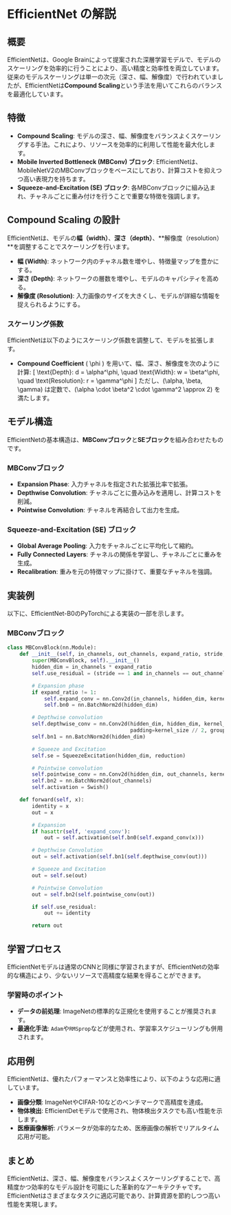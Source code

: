 # EfficientNet の解説

## 概要
EfficientNetは、Google Brainによって提案された深層学習モデルで、モデルのスケーリングを効率的に行うことにより、高い精度と効率性を両立しています。従来のモデルスケーリングは単一の次元（深さ、幅、解像度）で行われていましたが、EfficientNetは**Compound Scaling**という手法を用いてこれらのバランスを最適化しています。

## 特徴
- **Compound Scaling**: モデルの深さ、幅、解像度をバランスよくスケーリングする手法。これにより、リソースを効率的に利用して性能を最大化します。
- **Mobile Inverted Bottleneck (MBConv) ブロック**: EfficientNetは、MobileNetV2のMBConvブロックをベースにしており、計算コストを抑えつつ高い表現力を持ちます。
- **Squeeze-and-Excitation (SE) ブロック**: 各MBConvブロックに組み込まれ、チャネルごとに重み付けを行うことで重要な特徴を強調します。

## Compound Scaling の設計
EfficientNetは、モデルの**幅（width）**、**深さ（depth）**、**解像度（resolution）**を調整することでスケーリングを行います。

- **幅 (Width)**: ネットワーク内のチャネル数を増やし、特徴量マップを豊かにする。
- **深さ (Depth)**: ネットワークの層数を増やし、モデルのキャパシティを高める。
- **解像度 (Resolution)**: 入力画像のサイズを大きくし、モデルが詳細な情報を捉えられるようにする。

### スケーリング係数
EfficientNetは以下のようにスケーリング係数を調整して、モデルを拡張します。
- **Compound Coefficient** \( \phi \) を用いて、幅、深さ、解像度を次のように計算:
  \[
  \text{Depth}: d = \alpha^\phi, \quad \text{Width}: w = \beta^\phi, \quad \text{Resolution}: r = \gamma^\phi
  \]
  ただし、\(\alpha, \beta, \gamma\) は定数で、\(\alpha \cdot \beta^2 \cdot \gamma^2 \approx 2\) を満たします。

## モデル構造
EfficientNetの基本構造は、**MBConvブロック**と**SEブロック**を組み合わせたものです。

### MBConvブロック
- **Expansion Phase**: 入力チャネルを指定された拡張比率で拡張。
- **Depthwise Convolution**: チャネルごとに畳み込みを適用し、計算コストを削減。
- **Pointwise Convolution**: チャネルを再結合して出力を生成。

### Squeeze-and-Excitation (SE) ブロック
- **Global Average Pooling**: 入力をチャネルごとに平均化して縮約。
- **Fully Connected Layers**: チャネルの関係を学習し、チャネルごとに重みを生成。
- **Recalibration**: 重みを元の特徴マップに掛けて、重要なチャネルを強調。

## 実装例
以下に、EfficientNet-B0のPyTorchによる実装の一部を示します。

### MBConvブロック
```python
class MBConvBlock(nn.Module):
    def __init__(self, in_channels, out_channels, expand_ratio, stride, kernel_size, reduction=4):
        super(MBConvBlock, self).__init__()
        hidden_dim = in_channels * expand_ratio
        self.use_residual = (stride == 1 and in_channels == out_channels)

        # Expansion phase
        if expand_ratio != 1:
            self.expand_conv = nn.Conv2d(in_channels, hidden_dim, kernel_size=1, bias=False)
            self.bn0 = nn.BatchNorm2d(hidden_dim)

        # Depthwise convolution
        self.depthwise_conv = nn.Conv2d(hidden_dim, hidden_dim, kernel_size=kernel_size, stride=stride,
                                        padding=kernel_size // 2, groups=hidden_dim, bias=False)
        self.bn1 = nn.BatchNorm2d(hidden_dim)

        # Squeeze and Excitation
        self.se = SqueezeExcitation(hidden_dim, reduction)

        # Pointwise convolution
        self.pointwise_conv = nn.Conv2d(hidden_dim, out_channels, kernel_size=1, bias=False)
        self.bn2 = nn.BatchNorm2d(out_channels)
        self.activation = Swish()

    def forward(self, x):
        identity = x
        out = x

        # Expansion
        if hasattr(self, 'expand_conv'):
            out = self.activation(self.bn0(self.expand_conv(x)))

        # Depthwise Convolution
        out = self.activation(self.bn1(self.depthwise_conv(out)))

        # Squeeze and Excitation
        out = self.se(out)

        # Pointwise Convolution
        out = self.bn2(self.pointwise_conv(out))

        if self.use_residual:
            out += identity

        return out
```

## 学習プロセス
EfficientNetモデルは通常のCNNと同様に学習されますが、EfficientNetの効率的な構造により、少ないリソースで高精度な結果を得ることができます。

### 学習時のポイント
- **データの前処理**: ImageNetの標準的な正規化を使用することが推奨されます。
- **最適化手法**: `Adam`や`RMSprop`などが使用され、学習率スケジューリングも併用されます。

## 応用例
EfficientNetは、優れたパフォーマンスと効率性により、以下のような応用に適しています。
- **画像分類**: ImageNetやCIFAR-10などのベンチマークで高精度を達成。
- **物体検出**: EfficientDetモデルで使用され、物体検出タスクでも高い性能を示します。
- **医療画像解析**: パラメータが効率的なため、医療画像の解析でリアルタイム応用が可能。

## まとめ
EfficientNetは、深さ、幅、解像度をバランスよくスケーリングすることで、高精度かつ効率的なモデル設計を可能にした革新的なアーキテクチャです。EfficientNetはさまざまなタスクに適応可能であり、計算資源を節約しつつ高い性能を実現します。

